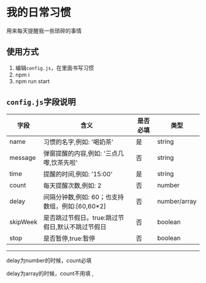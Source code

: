 # 我的日常习惯  
用来每天提醒我一些琐碎的事情
## 使用方式
1. 编辑`config.js`，在里面书写习惯
2. npm i 
3. npm run start

## `config.js`字段说明
|  字段   | 含义  | 是否必填| 类型|
|  ----  | ----  |  ---- | ---- |
| name  | 习惯的名字,例如: '喝奶茶' | 是| string |
| message  | 弹窗提醒的内容,例如: '三点几嚟,饮茶先啦' | 否| string |
| time  | 提醒的时间,例如: '15:00' | 是 | string |
| count | 每天提醒次数,例如: 2 | 否 | number |
| delay | 间隔分钟数,例如: 60；也支持数组，例如:[60,60*2]| 否 | number/array  |
| skipWeek | 是否跳过节假日。true:跳过节假日,默认不跳过节假日  | 否| boolean |
|stop|是否暂停,true:暂停|否|boolean|
---
delay为number的时候，count必填 

delay为array的时候，count不用填
      ,
     
